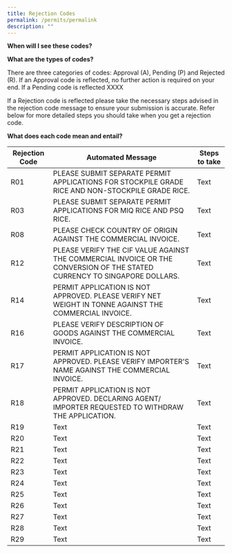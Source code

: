 ```yaml
---
title: Rejection Codes
permalink: /permits/permalink
description: ""
---
```

**When will I see these codes?**


**What are the types of codes?**

There are three categories of codes: Approval (A), Pending (P) and Rejected (R). If an Approval code is reflected, no further action is required on your end. If a Pending code is reflected XXXX

If a Rejection code is reflected please take the necessary steps advised in the rejection code message to ensure your submission is accurate. Refer below for more detailed steps you should take when you get a rejection code. 

**What does each code mean and entail?**





| Rejection Code | Automated Message  | Steps to take |
| -------- | -------- | -------- |
| R01     | PLEASE SUBMIT SEPARATE PERMIT APPLICATIONS FOR STOCKPILE GRADE RICE AND NON-STOCKPILE GRADE RICE.    | Text     |
| R03     | PLEASE SUBMIT SEPARATE PERMIT APPLICATIONS FOR MIQ RICE AND PSQ RICE.     | Text     |
| R08     |  PLEASE CHECK COUNTRY OF ORIGIN AGAINST THE COMMERCIAL INVOICE.     | Text     |
| R12     | PLEASE VERIFY THE CIF VALUE AGAINST THE COMMERCIAL INVOICE OR THE CONVERSION OF THE STATED CURRENCY TO SINGAPORE DOLLARS.     | Text     |
| R14     | PERMIT APPLICATION IS NOT APPROVED. PLEASE VERIFY NET WEIGHT IN TONNE AGAINST THE COMMERCIAL INVOICE.      | Text     |
| R16     | PLEASE VERIFY DESCRIPTION OF GOODS AGAINST THE COMMERCIAL INVOICE.     | Text     |
| R17     | PERMIT APPLICATION IS NOT APPROVED. PLEASE VERIFY IMPORTER'S NAME AGAINST THE COMMERCIAL INVOICE.     | Text     |
| R18     | PERMIT APPLICATION IS NOT APPROVED. DECLARING AGENT/ IMPORTER REQUESTED TO WITHDRAW THE APPLICATION.     | Text     |
| R19     | Text     | Text     |
| R20    | Text     | Text     |
| R21    | Text     | Text     |
| R22     | Text     | Text     |
| R23     | Text     | Text     |
| R24     | Text     | Text     |
| R25     | Text     | Text     |
| R26     | Text     | Text     |
| R27     | Text     | Text     |
| R28    | Text     | Text     |
| R29     | Text     | Text     |